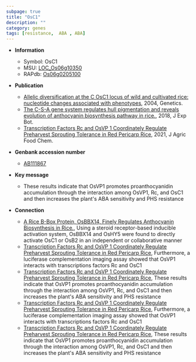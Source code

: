 ```yaml
---
subpage: true
title: "OsC1"
description: ""
category: genes
tags: [resistance,  ABA , ABA]
---
```


* **Information**  
    + Symbol: OsC1  
    + MSU: [LOC_Os06g10350](http://rice.plantbiology.msu.edu/cgi-bin/ORF_infopage.cgi?orf=LOC_Os06g10350)  
    + RAPdb: [Os06g0205100](http://rapdb.dna.affrc.go.jp/viewer/gbrowse_details/irgsp1?name=Os06g0205100)  

* **Publication**  
    + [Allelic diversification at the C OsC1 locus of wild and cultivated rice: nucleotide changes associated with phenotypes](http://www.ncbi.nlm.nih.gov/pubmed?term=Allelic+diversification+at+the+C+OsC1+locus+of+wild+and+cultivated+rice:+nucleotide+changes+associated+with+phenotypes%5BTitle%5D), 2004, Genetics.
    + [The C-S-A gene system regulates hull pigmentation and reveals evolution of anthocyanin biosynthesis pathway in rice.](http://www.ncbi.nlm.nih.gov/pubmed?term=The+C-S-A+gene+system+regulates+hull+pigmentation+and+reveals+evolution+of+anthocyanin+biosynthesis+pathway+in+rice.%5BTitle%5D), 2018, J Exp Bot.
    + [Transcription Factors Rc and OsVP 1 Coordinately Regulate Preharvest Sprouting Tolerance in Red Pericarp Rice](http://www.ncbi.nlm.nih.gov/pubmed?term=Transcription+Factors+Rc+and+OsVP+1+Coordinately+Regulate+Preharvest+Sprouting+Tolerance+in+Red+Pericarp+Rice%5BTitle%5D), 2021, J Agric Food Chem.

* **Genbank accession number**  
    + [AB111867](http://www.ncbi.nlm.nih.gov/nuccore/AB111867)

* **Key message**  
    + These results indicate that OsVP1 promotes proanthocyanidin accumulation through the interaction among OsVP1, Rc, and OsC1 and then increases the plant's ABA sensitivity and PHS resistance

* **Connection**  
    + [A Rice B-Box Protein, OsBBX14, Finely Regulates Anthocyanin Biosynthesis in Rice.](http://www.ncbi.nlm.nih.gov/pubmed?term=A+Rice+B-Box+Protein,+OsBBX14,+Finely+Regulates+Anthocyanin+Biosynthesis+in+Rice.%5BTitle%5D),  Using a steroid receptor-based inducible activation system, OsBBX14 and OsHY5 were found to directly activate OsC1 or OsB2 in an independent or collaborative manner
    + [Transcription Factors Rc and OsVP 1 Coordinately Regulate Preharvest Sprouting Tolerance in Red Pericarp Rice](http://www.ncbi.nlm.nih.gov/pubmed?term=Transcription+Factors+Rc+and+OsVP+1+Coordinately+Regulate+Preharvest+Sprouting+Tolerance+in+Red+Pericarp+Rice%5BTitle%5D),  Furthermore, a luciferase complementation imaging assay showed that OsVP1 interacts with transcriptions factors Rc and OsC1
    + [Transcription Factors Rc and OsVP 1 Coordinately Regulate Preharvest Sprouting Tolerance in Red Pericarp Rice](http://www.ncbi.nlm.nih.gov/pubmed?term=Transcription+Factors+Rc+and+OsVP+1+Coordinately+Regulate+Preharvest+Sprouting+Tolerance+in+Red+Pericarp+Rice%5BTitle%5D),  These results indicate that OsVP1 promotes proanthocyanidin accumulation through the interaction among OsVP1, Rc, and OsC1 and then increases the plant's ABA sensitivity and PHS resistance
    + [Transcription Factors Rc and OsVP 1 Coordinately Regulate Preharvest Sprouting Tolerance in Red Pericarp Rice](http://www.ncbi.nlm.nih.gov/pubmed?term=Transcription+Factors+Rc+and+OsVP+1+Coordinately+Regulate+Preharvest+Sprouting+Tolerance+in+Red+Pericarp+Rice%5BTitle%5D),  Furthermore, a luciferase complementation imaging assay showed that OsVP1 interacts with transcriptions factors Rc and OsC1
    + [Transcription Factors Rc and OsVP 1 Coordinately Regulate Preharvest Sprouting Tolerance in Red Pericarp Rice](http://www.ncbi.nlm.nih.gov/pubmed?term=Transcription+Factors+Rc+and+OsVP+1+Coordinately+Regulate+Preharvest+Sprouting+Tolerance+in+Red+Pericarp+Rice%5BTitle%5D),  These results indicate that OsVP1 promotes proanthocyanidin accumulation through the interaction among OsVP1, Rc, and OsC1 and then increases the plant's ABA sensitivity and PHS resistance




